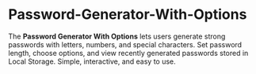 # Password-Generator-With-Options
The **Password Generator With Options** lets users generate strong passwords with letters, numbers, and special characters. Set password length, choose options, and view recently generated passwords stored in Local Storage. Simple, interactive, and easy to use.
